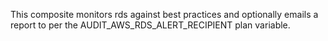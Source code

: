 This composite monitors rds against best practices and optionally emails a report to per the AUDIT&#95;AWS&#95;RDS&#95;ALERT&#95;RECIPIENT plan variable.
